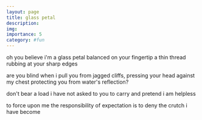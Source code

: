 ```yaml
---
layout: page
title: glass petal
description: 
img:
importance: 5
category: #fun
---
```


oh
you believe i'm a glass petal
balanced on your fingertip
a thin thread rubbing
at your sharp edges

are you blind when
i pull you from jagged cliffs,
pressing your head
against my chest
protecting you
from water's reflection?

don't bear a load
i have not asked to
you to carry
and pretend i am
helpless

to force upon me the
responsibility of expectation
is to deny the crutch
i have become